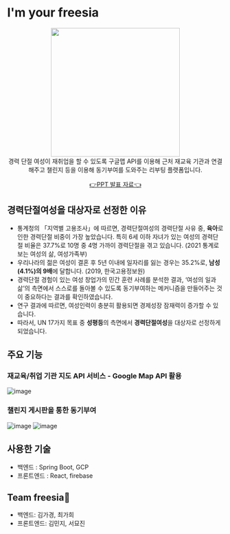 # I'm your freesia
<div align="center">
  <img src="https://s3.us-west-2.amazonaws.com/secure.notion-static.com/3d8605a2-c2e6-438e-87e1-0b74cfdf5b9b/Untitled.png?X-Amz-Algorithm=AWS4-HMAC-SHA256&X-Amz-Content-Sha256=UNSIGNED-PAYLOAD&X-Amz-Credential=AKIAT73L2G45EIPT3X45%2F20220204%2Fus-west-2%2Fs3%2Faws4_request&X-Amz-Date=20220204T201610Z&X-Amz-Expires=86400&X-Amz-Signature=50232c662f4fce016aa83230cff973e4a3a364a767076130b6ec5ccb21d5c235&X-Amz-SignedHeaders=host&response-content-disposition=filename%20%3D%22Untitled.png%22&x-id=GetObject" width="300px" /> <br />
  경력 단절 여성이 재취업을 할 수 있도록 구글맵 API를 이용해 근처 재교육 기관과 연결해주고 챌린지 등을 이용해 동기부여를 도와주는 리부팅 플랫폼입니다.

  [👉PPT 발표 자료👈](https://docs.google.com/presentation/d/1iVA4pRimgRgOpxvsks351BGSBZd1rr4HEsVz5tUc_io/edit?usp=sharing&resourcekey=0-QGNHxsn91SOJnj24AKjv1w)
</div>
  
## 경력단절여성을 대상자로 선정한 이유
- 통계청의 「지역별 고용조사」에 따르면, 경력단절여성의 경력단절 사유 중, **육아**로 인한 경력단절 비중이 가장 높았습니다. 특히 6세 이하 자녀가 있는 여성의 경력단절 비율은 37.7%로 10명 중 4명 가까이 경력단절을 겪고 있습니다. (2021 통계로 보는 여성의 삶, 여성가족부)
- 우리나라의 젊은 여성이 결혼 후 5년 이내에 일자리를 잃는 경우는 35.2%로, **남성(4.1%)의 9배**에 달합니다. (2019, 한국고용정보원)
- 경력단절 경험이 있는 여성 창업가의 민간 훈련 사례를 분석한 결과, ‘여성의 일과 삶’의 측면에서 스스로를 돌아볼 수 있도록 동기부여하는 메커니즘을 만들어주는 것이 중요하다는 결과를 확인하였습니다.
- 연구 결과에 따르면, 여성인력이 충분히 활용되면 경제성장 잠재력이 증가할 수 있습니다.
- 따라서, UN 17가지 목표 중 **성평등**의 측면에서 **경력단절여성**을 대상자로 선정하게 되었습니다.


## 주요 기능
### 재교육/취업 기관 지도 API 서비스 - Google Map API 활용
![image](https://user-images.githubusercontent.com/61882016/152617565-4c789208-28ae-4161-8faa-29085f7be02a.png)

### 챌린지 게시판을 통한 동기부여
![image](https://user-images.githubusercontent.com/61882016/152617807-8047d9da-6463-4df8-b1b8-5679d607003c.png)
![image](https://user-images.githubusercontent.com/61882016/152600376-7c2b0559-90c7-4ced-9fd9-70865bb120b1.png)


## 사용한 기술
- 백엔드 : Spring Boot, GCP   
- 프론트엔드 : React, firebase 

## Team freesia🌻
- 백엔드: 김가경, 최가희
- 프론트엔드: 김민지, 서묘진
